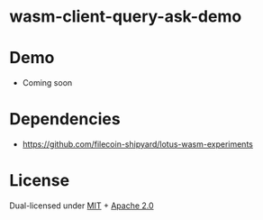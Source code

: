wasm-client-query-ask-demo
==========================

# Demo

* Coming soon

# Dependencies

* https://github.com/filecoin-shipyard/lotus-wasm-experiments

# License

Dual-licensed under [MIT](https://github.com/filecoin-project/lotus/blob/master/LICENSE-MIT) + [Apache 2.0](https://github.com/filecoin-project/lotus/blob/master/LICENSE-APACHE)
